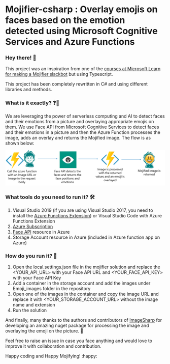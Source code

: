 # Mojifier-csharp : Overlay emojis on faces based on the emotion detected using Microsoft Cognitive Services and Azure Functions

### Hey there! :wave:

This project was an inspiration from one of the [courses at Microsoft Learn for making a Mojifier slackbot](https://docs.microsoft.com/en-us/learn/modules/replace-faces-with-emojis-matching-emotion/?WT.mc_id=mojiifierweb-mojifier-ashussai) but using Typescript. 

This project has been completely rewritten in C# and using different libraries and methods.



### What is it exactly? :question::thinking:

We are leveraging the power of serverless computing and AI to detect faces and their emotions from a picture and overlaying appropriate emojis on them. We use Face API from Microsoft Cognitive Services to detect faces and their emotions in a picture and then the Azure Function processes the image, adds an overlay and returns the Mojified image. The flow is as shown below:

![Mojifier Flow](./assets/Mojifier-Flow.png)



### What tools do you need to run it? :hammer_and_wrench:

1. Visual Studio 2019 (if you are using Visual Studio 2017, you need to install the [Azure Functions Extension](https://marketplace.visualstudio.com/items?itemName=VisualStudioWebandAzureTools.AzureFunctionsandWebJobsTools)) or Visual Studio Code with Azure Functions Extension
2. [Azure Subscription](https://azure.microsoft.com/en-us/)
3. [Face API](https://azure.microsoft.com/en-us/services/cognitive-services/face/) resource in Azure
4. Storage Account resource in Azure (included in Azure function app on Azure)



### How do you run it? :runner:

1. Open the local.settings.json file in the mojifier solution and replace the  <YOUR_API_URL> with your Face API URL and  <YOUR_FACE_API_KEY> with your Face API Key
2. Add a container in the storage account and add the images under Emoji_images folder in the repository
3. Open one of the images in the container and copy the image URL and replace it with  <YOUR_STORAGE_ACCOUNT_URL> without the image name and extension
4. Run the solution



And finally, many thanks to the authors and contributors of [ImageSharp](https://github.com/SixLabors/ImageSharp) for developing an amazing nuget package for processing the image and overlaying the emoji on the picture. :tada:

Feel free to raise an issue in case you face anything and would love to improve it with collaboration and contribution. 

Happy coding and Happy Mojifying! :happy: 
